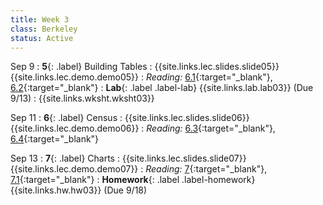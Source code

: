 ```yaml
---
title: Week 3
class: Berkeley
status: Active
---
```


Sep 9
: **5**{: .label} Building Tables
    : {{site.links.lec.slides.slide05}} {{site.links.lec.demo.demo05}}
: _Reading:_ [6.1](https://inferentialthinking.com/chapters/06/1/Sorting_Rows.html){:target="_blank"}, [6.2](https://inferentialthinking.com/chapters/06/2/Selecting_Rows.html){:target="_blank"}
: **Lab**{: .label .label-lab} {{site.links.lab.lab03}} (Due 9/13)
    : {{site.links.wksht.wksht03}}

Sep 11
: **6**{: .label} Census
    : {{site.links.lec.slides.slide06}} {{site.links.lec.demo.demo06}}
: _Reading:_ [6.3](https://inferentialthinking.com/chapters/06/3/Example_Population_Trends.html){:target="_blank"}, [6.4](https://inferentialthinking.com/chapters/06/4/Example_Sex_Ratios.html){:target="_blank"}

Sep 13
: **7**{: .label} Charts
    : {{site.links.lec.slides.slide07}} {{site.links.lec.demo.demo07}}
: _Reading:_ [7](https://inferentialthinking.com/chapters/07/Visualization.html){:target="_blank"}, [7.1](https://inferentialthinking.com/chapters/07/1/Visualizing_Categorical_Distributions.html){:target="_blank"}
: **Homework**{: .label .label-homework} {{site.links.hw.hw03}} (Due 9/18)